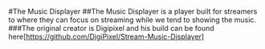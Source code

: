 #The Music Displayer
##The Music Displayer is a player built for streamers to where they can focus on streaming while we tend to showing the music.
###The original creator is Digipixel and his build can be found here[https://github.com/DigiPixel/Stream-Music-Displayer]